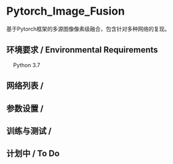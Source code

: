 # Pytorch_Image_Fusion
基于Pytorch框架的多源图像像素级融合，包含针对多种网络的复现。

## 环境要求 / Environmental Requirements
&emsp; Python 3.7

## 网络列表 / 

## 参数设置 / 

## 训练与测试 / 

## 计划中 / To Do
